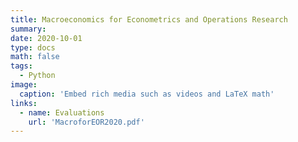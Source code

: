 ```yaml
---
title: Macroeconomics for Econometrics and Operations Research
summary: 
date: 2020-10-01
type: docs
math: false
tags:
  - Python
image:
  caption: 'Embed rich media such as videos and LaTeX math'
links:
  - name: Evaluations
    url: 'MacroforEOR2020.pdf'
---
```



